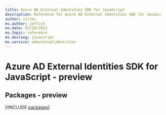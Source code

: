 ```yaml
---
title: Azure AD External Identities SDK for JavaScript
description: Reference for Azure AD External Identities SDK for JavaScript
author: xirzec
ms.author: jeffish
ms.data: 07/20/2023
ms.topic: reference
ms.devlang: javascript
ms.service: adexternalidentities
---
```

# Azure AD External Identities SDK for JavaScript - preview
## Packages - preview
[!INCLUDE [packages](ad-external-identities-index.md)]